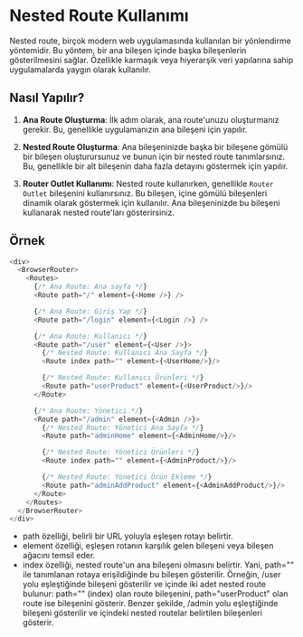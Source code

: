# Nested Route Kullanımı

Nested route, birçok modern web uygulamasında kullanılan bir yönlendirme yöntemidir. Bu yöntem, bir ana bileşen içinde başka bileşenlerin gösterilmesini sağlar. Özellikle karmaşık veya hiyerarşik veri yapılarına sahip uygulamalarda yaygın olarak kullanılır.

## Nasıl Yapılır?

1. **Ana Route Oluşturma**: İlk adım olarak, ana route'unuzu oluşturmanız gerekir. Bu, genellikle uygulamanızın ana bileşeni için yapılır.

2. **Nested Route Oluşturma**: Ana bileşeninizde başka bir bileşene gömülü bir bileşen oluşturursunuz ve bunun için bir nested route tanımlarsınız. Bu, genellikle bir alt bileşenin daha fazla detayını göstermek için yapılır.

3. **Router Outlet Kullanımı**: Nested route kullanırken, genellikle `Router Outlet` bileşenini kullanırsınız. Bu bileşen, içine gömülü bileşenleri dinamik olarak göstermek için kullanılır. Ana bileşeninizde bu bileşeni kullanarak nested route'ları gösterirsiniz.

## Örnek

```javascript
<div>
  <BrowserRouter>
    <Routes>
      {/* Ana Route: Ana sayfa */}
      <Route path="/" element={<Home />} />

      {/* Ana Route: Giriş Yap */}
      <Route path="/login" element={<Login />} />

      {/* Ana Route: Kullanıcı */}
      <Route path="/user" element={<User />}>
        {/* Nested Route: Kullanıcı Ana Sayfa */}
        <Route index path="" element={<UserHome/>}/>

        {/* Nested Route: Kullanıcı Ürünleri */}
        <Route path="userProduct" element={<UserProduct/>}/>
      </Route>

      {/* Ana Route: Yönetici */}
      <Route path="/admin" element={<Admin />}>
        {/* Nested Route: Yönetici Ana Sayfa */}
        <Route path="adminHome" element={<AdminHome/>}/>

        {/* Nested Route: Yönetici Ürünleri */}
        <Route index path="" element={<AdminProduct/>}/>

        {/* Nested Route: Yönetici Ürün Ekleme */}
        <Route path="adminAddProduct" element={<AdminAddProduct/>}/>
      </Route>
    </Routes>
  </BrowserRouter>
</div>
```


- path özelliği, belirli bir URL yoluyla eşleşen rotayı belirtir.
- element özelliği, eşleşen rotanın karşılık gelen bileşeni veya bileşen ağacını temsil eder.
- index özelliği, nested route'un ana bileşeni olmasını belirtir. Yani, path="" ile tanımlanan rotaya erişildiğinde bu bileşen gösterilir.
Örneğin, /user yolu eşleştiğinde <User> bileşeni gösterilir ve içinde iki adet nested route bulunur: path="" (index) olan route <UserHome> bileşenini, path="userProduct" olan route ise <UserProduct> bileşenini gösterir. Benzer şekilde, /admin yolu eşleştiğinde <Admin> bileşeni gösterilir ve içindeki nested routelar belirtilen bileşenleri gösterir.
